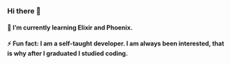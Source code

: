 ### Hi there 👋
#### 🌱 I’m currently learning Elixir and Phoenix.
#### ⚡ Fun fact: I am a self-taught developer. I am always been interested, that is why after I graduated I studied coding.

<!--
**obieewan/obieewan** is a ✨ _special_ ✨ repository because its `README.md` (this file) appears on your GitHub profile.

Here are some ideas to get you started:

- 🔭 I’m currently working on ...
- 🌱 I’m currently learning ...
- 👯 I’m looking to collaborate on ...
- 🤔 I’m looking for help with ...
- 💬 Ask me about ...
- 📫 How to reach me: ...
- 😄 Pronouns: ...
- ⚡ Fun fact: ...
-->
